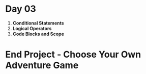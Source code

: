 # Day 03

1. **Conditional Statements**
2. **Logical Operators**
3. **Code Blocks and Scope**

# End Project - Choose Your Own Adventure Game
